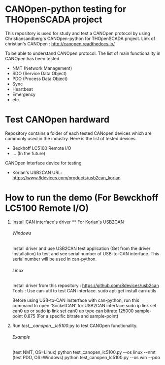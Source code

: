 # CANOpen-python testing for THOpenSCADA project
This repository is used for study and test a CANOpen protocol by using Christiansandberg's CANOpen-python for THOpenSCADA project.
Link of christian's CANOpen : http://canopen.readthedocs.io/

To be able to understand CANOpen protocol. The list of main functionality in CANOpen has been tested.
- NMT (Network Management)
- SDO (Service Data Object)
- PDO (Process Data Object)
- Sync
- Heartbeat
- Emergency
- etc.

# Test CANOpen hardward
Repository contains a folder of each tested CANopen devices which are commonly used in the industry.
Here is the list of tested devices.
- Beckhoff LC5100 Remote I/O
- ... (In the future)

CANOpen Interface device for testing
- Korlan's USB2CAN
  URL: https://www.8devices.com/products/usb2can_korlan

# How to run the demo (For Bewckhoff LC5100 Remote I/O)
1. Install CAN interface's driver
	** For Korlan's USB2CAN
	###### Windows
	Install driver and use USB2CAN test application (Get from the driver installation) to test and see serial number of USB-to-CAN interface.
	This serial number will be used in can-python.

	###### Linux
	Install driver from this repository : https://github.com/8devices/usb2can
	Tools : Use can-util to test CAN interface. 
		sudo apt-get install can-utils

	Before using USB-to-CAN insterface with can-python, run this command to open 'SocketCAN' for USB2CAN interface
	sudo ip link set can0 up
	or
	sudo ip link set can0 up type can bitrate 125000 sample-point 0.875 (For a specific bitrate and sample-point)

2. Run _test__canopen__lc5100_.py to test CANOpen functionality.
	###### Example
	(test NMT, OS=Linux)
	python test_canopen_lc5100.py --os linux --nmt
	(test PDO, OS=Windows)
	python test_canopen_lc5100.py --os win --pdo
	 
